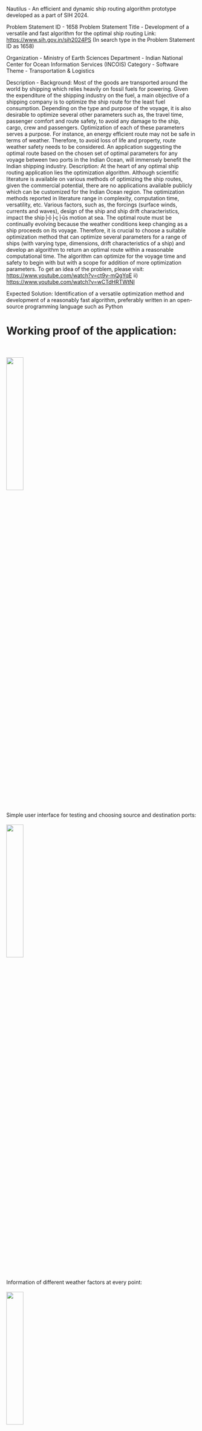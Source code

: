<h>Nautilus - An efficient and dynamic ship routing algorithm prototype developed as a part of SIH 2024.</h>

Problem Statement ID	- 1658
Problem Statement Title	- Development of a versatile and fast algorithm for the optimal ship routing
Link: https://www.sih.gov.in/sih2024PS (In search type in the Problem Statement ID as 1658)

Organization - Ministry of Earth Sciences
Department - Indian National Center for Ocean Information Services (INCOIS)
Category - Software
Theme	- Transportation & Logistics

Description -
Background: 
Most of the goods are transported around the world by shipping which relies heavily on fossil fuels for powering. Given the expenditure of the shipping industry on the fuel, a main objective of a shipping company is to optimize the ship route for the least fuel consumption. Depending on the type and purpose of the voyage, it is also desirable to optimize several other parameters such as, the travel time, passenger comfort and route safety, to avoid any damage to the ship, cargo, crew and passengers. Optimization of each of these parameters serves a purpose. For instance, an energy efficient route may not be safe in terms of weather. Therefore, to avoid loss of life and property, route weather safety needs to be considered. An application suggesting the optimal route based on the chosen set of optimal parameters for any voyage between two ports in the Indian Ocean, will immensely benefit the Indian shipping industry. Description: At the heart of any optimal ship routing application lies the optimization algorithm. Although scientific literature is available on various methods of optimizing the ship routes, given the commercial potential, there are no applications available publicly which can be customized for the Indian Ocean region. The optimization methods reported in literature range in complexity, computation time, versatility, etc. Various factors, such as, the forcings (surface winds, currents and waves), design of the ship and ship drift characteristics, impact the ship├ö├ç├ûs motion at sea. The optimal route must be continually evolving because the weather conditions keep changing as a ship proceeds on its voyage. Therefore, it is crucial to choose a suitable optimization method that can optimize several parameters for a range of ships (with varying type, dimensions, drift characteristics of a ship) and develop an algorithm to return an optimal route within a reasonable computational time. The algorithm can optimize for the voyage time and safety to begin with but with a scope for addition of more optimization parameters. To get an idea of the problem, please visit: https://www.youtube.com/watch?v=ct9v-mQgYqE ii) https://www.youtube.com/watch?v=wCTdHRTWtNI

Expected Solution: Identification of a versatile optimization method and development of a reasonably fast algorithm, preferably written in an open-source programming language such as Python

<h1>Working proof of the application:</h1>
<br>
<br>
<img src="https://github.com/user-attachments/assets/55b300a4-8f5e-4138-a9f5-3270dbd021cb" width=30% height=30%>
<br>
<br>


Simple user interface for testing and choosing source and destination ports:
<br>
<br>
<img src="https://github.com/user-attachments/assets/5fa3eb5d-970c-49a2-b3cd-711acaaf16d1" width=30% height=30%>
<br>
<br>


Information of different weather factors at every point:
<br>
<br>
<img src="https://github.com/user-attachments/assets/1c6c1bb8-8fe4-4a6e-a796-42a465c154f3" width=30% height=30%>
<br>
<br>


Proof of long distance travels:
<br>
<br>
<img src="https://github.com/user-attachments/assets/5f19439d-3187-44c7-8c2b-3fc5e3ab1a88" width=30% height=30%>
<br>
<br>


<b>How to run the application:</b>

Step 1: Download the project as zip file and extract its contents.
Step 2: Make the following changes-
        In file pathfinding.py, change the following path locations on lines mentioned below to your respective system path locations of the files:
          line 22: df = load_csv_safe(r"C:\Users\abhir\OneDrive\Desktop\Nautilus\ocean_points.csv")
          line 27: ports_df = load_csv_safe(r"C:\Users\abhir\OneDrive\Desktop\Nautilus\ports_coordinates.csv")
          line 102: df = load_csv_safe(r"C:\Users\abhir\OneDrive\Desktop\Nautilus\updated_coordinates.csv")

        In file dataGenerator.py, change the following path locations on lines mentioned below to your respective system path locations of the files:
          line 18: input_csv = r"C:\Users\abhir\OneDrive\Desktop\Nautilus\ocean_points.csv"
          line 56: save_to_csv(df_updated, r"C:\Users\abhir\OneDrive\Desktop\Nautilus\updated_coordinates.csv")

        In file app.py, change the following path location on line mentioned below to your respective system path location of the file:
          line 50: script_path = 'C:\\Users\\abhir\\OneDrive\\Desktop\\Nautilus\\pathfinding.py'
Step 3: Run two files simultaneously on your system on two terminals as shown below and navigate to the following URL: http://127.0.0.1:5000/
<br>
<br>
<img src="https://github.com/user-attachments/assets/df1af75c-dfa7-4d1e-9590-9c9537b12e6f" width=30% height=30%>
<br>
<br>
